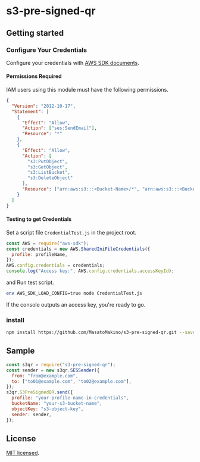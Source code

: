 # s3-pre-signed-qr

## Getting started

### Configure Your Credentials

Configure your credentials with [AWS SDK documents](https://docs.aws.amazon.com/sdk-for-javascript/v2/developer-guide/getting-started-nodejs.html#getting-started-nodejs-credentials).

#### Permissions Required

IAM users using this module must have the following permissions.

```json
{
  "Version": "2012-10-17",
  "Statement": [
    {
      "Effect": "Allow",
      "Action": ["ses:SendEmail"],
      "Resource": "*"
    },
    {
      "Effect": "Allow",
      "Action": [
        "s3:PutObject",
        "s3:GetObject",
        "s3:ListBucket",
        "s3:DeleteObject"
      ],
      "Resource": ["arn:aws:s3:::<Bucket-Name>/*", "arn:aws:s3:::<Bucket-Name>"]
    }
  ]
}
```

#### Testing to get Credentials

Set a script file `CredentialTest.js` in the project root.

```js
const AWS = require("aws-sdk");
const credentials = new AWS.SharedIniFileCredentials({
  profile: profileName,
});
AWS.config.credentials = credentials;
console.log("Access key:", AWS.config.credentials.accessKeyId);
```

and Run test script.

```zsh
env AWS_SDK_LOAD_CONFIG=true node CredentialTest.js
```

If the console outputs an access key, you're ready to go.

### install

```bash
npm install https://github.com/MasatoMakino/s3-pre-signed-qr.git --save-dev
```

## Sample

```js
const s3qr = require("s3-pre-signed-qr");
const sender = new s3qr.SESSender({
  from: "from@example.com",
  to: ["to01@example.com", "to02@example.com"],
});
s3qr.S3PreSignedQR.send({
  profile: "your-profile-name-in-credentials",
  bucketName: "your-s3-bucket-name",
  objectKey: "s3-object-key",
  sender: sender,
});
```

## License

[MIT licensed](LICENSE).
